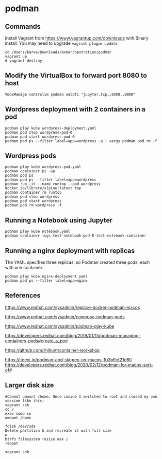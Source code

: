 # podman

## Commands
Install Vagrant from https://www.vagrantup.com/downloads with Binary install. You may need to upgrade ```vagrant plugin update```

```
cd /Users/karve/Downloads/6x6orchestration/podman
vagrant up
# vagrant destroy
```

## Modify the VirtualBox to forward port 8080 to host
```
VBoxManage controlvm podman natpf1 "jupyter,tcp,,8080,,8080"
```

## Wordpress deployment with 2 containers in a pod
```
podman play kube wordpress-deployment.yaml
podman pod stop wordpress-pod-0
podman pod start wordpress-pod-0
podman pod ps --filter label=app=wordpress -q | xargs podman pod rm -f
```

## Wordpress pods
```
podman play kube wordpress-pod.yaml
podman container ps -ap
podman pod ps
podman pod ps --filter label=app=wordpress
podman run -it --name runtop --pod wordpress docker.io/library/alpine:latest top
podman container rm runtop
podman pod stop wordpress
podman pod start wordpress
podman pod rm wordpress -f
```

## Running a Notebook using Jupyter
```
podman play kube notebook.yaml
podman container logs test-notebook-pod-0-test-notebook-container
```

## Running a nginx deployment with replicas
The YAML specifies three replicas, so Podman created three pods, each with one container.
```
podman play kube nginx-deployment.yaml
podman pod ps --filter label=app=nginx
```

## References
https://www.redhat.com/sysadmin/replace-docker-podman-macos

https://www.redhat.com/sysadmin/compose-podman-pods

https://www.redhat.com/sysadmin/podman-play-kube

https://developers.redhat.com/blog/2019/01/15/podman-managing-containers-pods#create_a_pod

https://github.com/rhjhunt/container-workshop

https://itnext.io/podman-and-skopeo-on-macos-1b3b9cf21e60
https://developers.redhat.com/blog/2020/02/12/podman-for-macos-sort-of#

## Larger disk size
```
#Cannot umount /home. Once inside I switched to root and closed my own session like this:
vagrant ssh
cd /
exec sudo su
umount /home

fdisk /dev/sda
Delete partition 5 and recreate it with full size
w
btrfs filesystem resize max /
reboot

vagrant ssh
```

